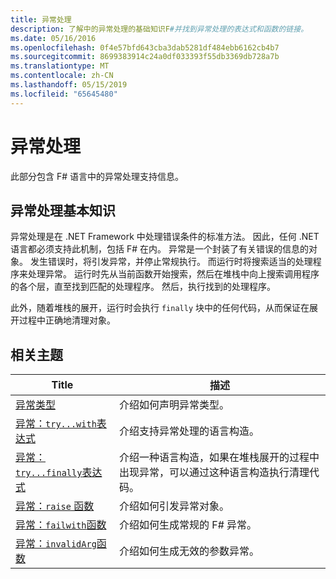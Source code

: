 ```yaml
---
title: 异常处理
description: 了解中的异常处理的基础知识F#并找到异常处理的表达式和函数的链接。
ms.date: 05/16/2016
ms.openlocfilehash: 0f4e57bfd643cba3dab5281df484ebb6162cb4b7
ms.sourcegitcommit: 8699383914c24a0df033393f55db3369db728a7b
ms.translationtype: MT
ms.contentlocale: zh-CN
ms.lasthandoff: 05/15/2019
ms.locfileid: "65645480"
---
```

# <a name="exception-handling"></a>异常处理

此部分包含 F# 语言中的异常处理支持信息。

## <a name="exception-handling-basics"></a>异常处理基本知识
异常处理是在 .NET Framework 中处理错误条件的标准方法。 因此，任何 .NET 语言都必须支持此机制，包括 F# 在内。 异常是一个封装了有关错误的信息的对象。 发生错误时，将引发异常，并停止常规执行。 而运行时将搜索适当的处理程序来处理异常。 运行时先从当前函数开始搜索，然后在堆栈中向上搜索调用程序的各个层，直至找到匹配的处理程序。 然后，执行找到的处理程序。

此外，随着堆栈的展开，运行时会执行 `finally` 块中的任何代码，从而保证在展开过程中正确地清理对象。

## <a name="related-topics"></a>相关主题

|Title|描述|
|-----|-----------|
|[异常类型](exception-types.md)|介绍如何声明异常类型。|
|[异常：`try...with`表达式](the-try-with-expression.md)|介绍支持异常处理的语言构造。|
|[异常：`try...finally`表达式](the-try-finally-expression.md)|介绍一种语言构造，如果在堆栈展开的过程中出现异常，可以通过这种语言构造执行清理代码。|
|[异常：`raise` 函数](the-raise-Function.md)|介绍如何引发异常对象。|
|[异常：`failwith`函数](the-failwith-function.md)|介绍如何生成常规的 F# 异常。|
|[异常：`invalidArg`函数](the-invalidArg-function.md)|介绍如何生成无效的参数异常。|
